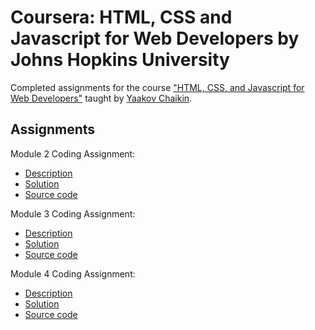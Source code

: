 # Coursera: HTML, CSS and Javascript for Web Developers by Johns Hopkins University

Completed assignments for the course ["HTML, CSS, and Javascript for Web Developers"](https://www.coursera.org/learn/html-css-javascript-for-web-developers) taught by [Yaakov Chaikin](https://www.coursera.org/instructor/yaakov-chaikin).

## Assignments
Module 2 Coding Assignment:
- [Description](https://github.com/jhu-ep-coursera/fullstack-course4/blob/master/assignments/assignment2/Assignment-2.md)
- [Solution](https://johnnymzimmer.github.io/html-css-js-coursera/module-2-solution)
- [Source code](https://github.com/johnnymzimmer/html-css-js-coursera/tree/gh-pages/module-2-solution)

Module 3 Coding Assignment:
- [Description](https://github.com/jhu-ep-coursera/fullstack-course4/blob/master/assignments/assignment3/Assignment-3.md)
- [Solution](https://johnnymzimmer.github.io/html-css-js-coursera/module-3-solution)
- [Source code](https://github.com/johnnymzimmer/html-css-js-coursera/tree/gh-pages/module-3-solution)

Module 4 Coding Assignment:
- [Description](https://github.com/jhu-ep-coursera/fullstack-course4/blob/master/assignments/assignment4/Assignment-4.md)
- [Solution](https://johnnymzimmer.github.io/html-css-js-coursera/module-4-solution)
- [Source code](https://github.com/johnnymzimmer/html-css-js-coursera/tree/gh-pages/module-4-solution)
